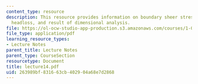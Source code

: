 ```yaml
---
content_type: resource
description: This resource provides information on boundary sheer stress and frictional
  headloss, and result of dimensional analysis.
file: https://ol-ocw-studio-app-production.s3.amazonaws.com/courses/1-060-engineering-mechanics-ii-spring-2006/263989bf831663cb402904a68e7d2868_lecture14.pdf
file_type: application/pdf
learning_resource_types:
- Lecture Notes
parent_title: Lecture Notes
parent_type: CourseSection
resourcetype: Document
title: lecture14.pdf
uid: 263989bf-8316-63cb-4029-04a68e7d2868
---
```


